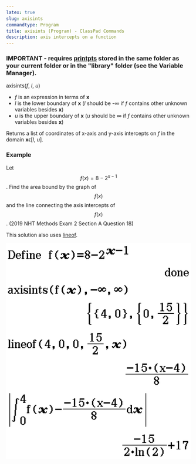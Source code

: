 ```yaml
---
latex: true
slug: axisints
commandtype: Program
title: axisints (Program) - ClassPad Commands
description: axis intercepts on a function
---
```


### IMPORTANT - requires [printpts](/docs/commands/printpts) stored in the same folder as your current folder or in the "library" folder (see the Variable Manager).

axisints(*f*, *l*, *u*)

- *f* is an expression in terms of **x**
- *l* is the lower boundary of **x** (*l* should be -∞ if *f* contains other unknown variables besides **x**)
- *u* is the upper boundary of **x** (*u* should be ∞ if *f* contains other unknown variables besides **x**)

Returns a list of coordinates of x-axis and y-axis intercepts on *f* in the domain **x**ϵ[*l*, *u*].

### Example

Let $$ f(x)=8-2^{x-1} $$. Find the area bound by the graph of $$ f(x) $$ and the line connecting the axis intercepts of $$ f(x) $$. (2019 NHT Methods Exam 2 Section A Question 18)

This solution also uses [lineof](/docs/commands/lineof).

![axisints(8-2^(x-1), -∞, ∞)](/files/axisints.png)